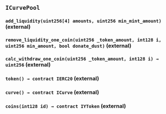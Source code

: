 ## `ICurvePool`






### `add_liquidity(uint256[4] amounts, uint256 min_mint_amount)` (external)





### `remove_liquidity_one_coin(uint256 _token_amount, int128 i, uint256 min_amount, bool donate_dust)` (external)





### `calc_withdraw_one_coin(uint256 _token_amount, int128 i) → uint256` (external)





### `token() → contract IERC20` (external)





### `curve() → contract ICurve` (external)





### `coins(int128 id) → contract IYToken` (external)







